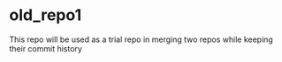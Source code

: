 # old_repo1

This repo will be used as a trial repo in merging two repos while keeping their commit history
